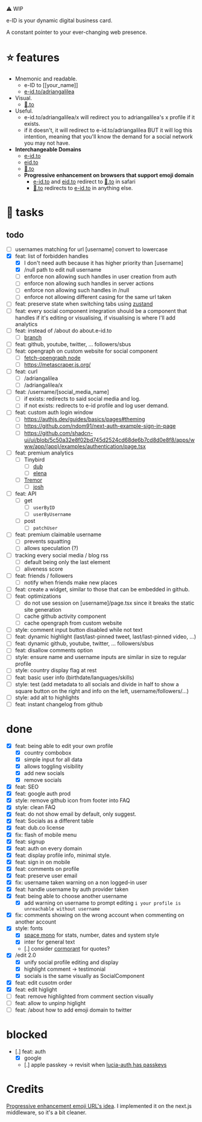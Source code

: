 ⚠️ WIP

e-ID is your dynamic digital business card.

A constant pointer to your ever-changing web presence.

# ⭐ features

- Mnemonic and readable.
  - e-ID to [[your_name]]
  - [e-id.to/adriangalilea](https://e-id.to/adriangalilea)
- Visual.
  - [👤️️.to](https://👤️️.to)
- Useful.
  - e-id.to/adriangalilea/x will redirect you to adriangalilea's x profile if it exists.
  - if it doesn't, it will redirect to e-id.to/adriangalilea BUT it will log this intention, meaning that you'll know the demand for a social network you may not have.
- **Interchangeable Domains**
  - [e-id.to](https://e-id.to)
  - [eid.to](https://eid.to)
  - [👤️️.to](https://👤️️.to)
  - **Progressive enhancement on browsers that support emoji domain**
    - [e-id.to](https://e-id.to) and [eid.to](https://eid.to) redirect to [👤️️.to](https://👤️️.to) in safari
    - [👤️️.to](https://👤️️.to) redirects to [e-id.to](https://e-id.to) in anything else.

# 📝 tasks

## todo

- [ ] usernames matching for url [username] convert to lowercase
- [x] feat: list of forbidden handles
  - [x] I don't need auth because it has higher priority than [username]
  - [x] /null path to edit null username
  - [ ] enforce non allowing such handles in user creation from auth
  - [ ] enforce non allowing such handles in server actions
  - [ ] enforce non allowing such handles in /null
  - [ ] enforce not allowing different casing for the same url taken
- [ ] feat: preserve state when switching tabs using [zustand](https://github.com/pmndrs/zustand/blob/main/docs/guides/nextjs.md)
- [ ] feat: every social component integration should be a component that handles if it's editing or visualising, if visualising is where I'll add analytics
- [ ] feat: instead of /about do about.e-id.to
  - [ ] [branch](https://github.com/adriangalilea/e-id/tree/edit-tabs-preserve-state)
- [ ] feat: github, youtube, twitter, ... followers/sbus
- [ ] feat: opengraph on custom website for social component
  - [ ] [fetch-opengraph node](https://github.com/purphoros/fetch-opengraph)
  - [ ] https://metascraper.js.org/
- [ ] feat: curl
  - [ ] /adriangalilea
  - [ ] /adriangalilea/x
- [ ] feat: /username/[social_media_name]
  - [ ] if exists: redirects to said social media and log.
  - [ ] if not exists: redirects to e-id profile and log user demand.
- [ ] feat: custom auth login window
  - [ ] https://authjs.dev/guides/basics/pages#theming
  - [ ] https://github.com/ndom91/next-auth-example-sign-in-page
  - [ ] https://github.com/shadcn-ui/ui/blob/5c50a32e8f02bd745d2524cd68de6b7cd8d0e8f8/apps/www/app/(app)/examples/authentication/page.tsx
- [ ] feat: premium analytics
  - [ ] Tinybird
    - [ ] [dub](https://github.com/dubinc/dub/tree/main/packages/tinybird)
    - [ ] [elena](https://youtu.be/koLTjbEco7Q)
  - [ ] [Tremor](https://www.tremor.so/)
    - [ ] [josh](https://youtu.be/MGjCIQh5Pkw)
- [ ] feat: API
  - [ ] get
    - [ ] `userByID`
    - [ ] `userByUsername`
  - [ ] post
    - [ ] `patchUser`
- [ ] feat: premium claimable username
  - [ ] prevents squatting
  - [ ] allows speculation (?)
- [ ] tracking every social media / blog rss
  - [ ] default being only the last element
  - [ ] aliveness score
- [ ] feat: friends / followers
  - [ ] notify when friends make new places
- [ ] feat: create a widget, similar to those that can be embedded in github.
- [ ] feat: optimizations
  - [ ] do not use session on [username]/page.tsx since it breaks the static site generation
  - [ ] cache github activity component
  - [ ] cache opengraph from custom website
- [ ] style: comment input button disabled while not text
- [ ] feat: dynamic highlight (last/last-pinned tweet, last/last-pinned video, ...)
- [ ] feat: dynamic github, youtube, twitter, ... followers/sbus
- [ ] feat: disallow comments option
- [ ] style: ensure name and username inputs are similar in size to regular profile
- [ ] style: country display flag at rest
- [ ] feat: basic user info (birthdate/languages/skills)
- [ ] style: test (add metadata to all socials and divide in half to show a square button on the right and info on the left, username/followers/...)
- [ ] style: add alt to highlights
- [ ] feat: instant changelog from github

# done

- [x] feat: being able to edit your own profile
  - [x] country combobox
  - [x] simple input for all data
  - [x] allows toggling visibility
  - [x] add new socials
  - [x] remove socials
- [x] feat: SEO
- [x] feat: google auth prod
- [x] style: remove github icon from footer into FAQ
- [x] style: clean FAQ
- [x] feat: do not show email by default, only suggest.
- [x] feat: Socials as a different table
- [x] feat: dub.co license
- [x] fix: flash of mobile menu
- [x] feat: signup
- [x] feat: auth on every domain
- [x] feat: display profile info, minimal style.
- [x] feat: sign in on mobile
- [x] feat: comments on profile
- [x] feat: preserve user email
- [x] fix: username taken warning on a non logged-in user
- [x] feat: handle username by auth provider taken
- [x] feat: being able to choose another username
  - [x] add warning on username to prompt editing `i your profile is unreachable without username`
- [x] fix: comments showing on the wrong account when commenting on another account
- [x] style: fonts
  - [x] [space mono](https://fonts.google.com/specimen/Space+Mono) for stats, number, dates and system style
  - [x] inter for general text
  - [.] consider [cormorant](https://fonts.google.com/specimen/Cormorant) for quotes?
- [x] /edit 2.0
  - [x] unify social profile editing and display
  - [x] highlight comment -> testimonial
  - [x] socials is the same visually as SocialComponent
- [x] feat: edit cusotm order
- [x] feat: edit higlight
- [ ] feat: remove highlighted from comment section visually
- [ ] feat: allow to unpinp higlight
- [ ] feat: /about how to add emoji domain to twitter

# blocked

- [.] feat: auth
  - [x] google
  - [.] apple passkey -> revisit when [lucia-auth has passkeys](https://lucia-auth.com/guides/passkeys)

# Credits

[Progressive enhancement emoji URL's idea](https://github.com/jonroig/emojiurlifier). I implemented it on the next.js middleware, so it's a bit cleaner.
